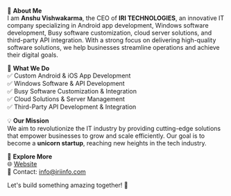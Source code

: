 🚀 **About Me**  
I am **Anshu Vishwakarma**, the CEO of **IRI TECHNOLOGIES**, an innovative IT company specializing in Android app development, Windows software development, Busy software customization, cloud server solutions, and third-party API integration. With a strong focus on delivering high-quality software solutions, we help businesses streamline operations and achieve their digital goals.  

🌟 **What We Do**  
✅ Custom Android & iOS App Development  
✅ Windows Software & API Development  
✅ Busy Software Customization & Integration  
✅ Cloud Solutions & Server Management  
✅ Third-Party API Development & Integration  

💡 **Our Mission**  
We aim to revolutionize the IT industry by providing cutting-edge solutions that empower businesses to grow and scale efficiently. Our goal is to become a **unicorn startup**, reaching new heights in the tech industry.  

🔗 **Explore More**  
🌐 [Website](https://iriinfo.com/)  
📧 Contact: info@iriinfo.com  

Let's build something amazing together! 🚀
